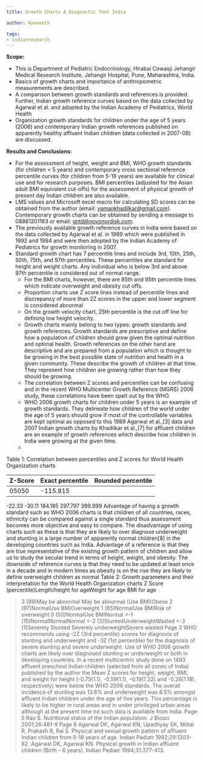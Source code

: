 ```yaml
---
title: Growth Charts A Diagnostic Tool India

author: Navneeth

tags: 
- indianresearch
---
```




**Scope:** 
- This is Department of Pediatric Endocrinology, Hirabai Cowasji Jehangir Medical Research Institute, Jehangir Hospital, Pune, Maharashtra, India.
-  Basics of growth charts and importance of anthropometric measurements are described. 
- A comparison between growth standards and references is provided. Further, Indian growth reference curves based on the data collected by Agarwal et al. and adopted by the Indian Academy of Pediatrics, World Health
- Organization growth standards for children under the age of 5 years (2006) and contemporary Indian growth references published on apparently healthy affluent Indian children (data collected in 2007-08) are discussed.

**Results and Conclusions:**
- For the assessment of height, weight and BMI, WHO growth standards (for children < 5 years) and contemporary cross sectional reference percentile curves (for children from 5-18 years) are available for clinical use and for research purposes. BMI percentiles (adjusted for the Asian adult BMI equivalent cut-offs) for the assessment of physical growth of present day Indian children are also available.
- LMS values and Microsoft excel macro for calculating SD scores can be obtained from the author (email: vamankhadilkar@gmail.com). Contemporary growth charts can be obtained by sending a message to 08861201183 or email: gntd@novonordisk.com.
- The previously available growth reference curves in India were based on the data collected by Agarwal et al. in 1989 which were published in 1992 and 1994 and were then adopted by the Indian Academy of Pediatrics for growth monitoring in 2007.
- Standard growth chart has 7 percentile lines and include 3rd, 10th, 25th, 50th, 75th, and 97th percentiles. These percentiles are standard for height and weight charts. Any individual who is below 3rd and above 97th percentile is considered out of normal range. 
	- For the BMI charts, however, there are 85th and 95th percentile lines which indicate overweight and obesity cut offs.
	- Proportion charts use Z score lines instead of percentile lines and discrepancy of more than 2Z scores in the upper and lower segment is considered abnormal
	- On the growth velocity chart, 25th percentile is the cut off line for defining low height velocity.
	- Growth charts mainly belong to two types: growth standards and growth references. Growth standards are prescriptive and define how a population of children should grow given the optimal nutrition and optimal health. Growth references on the other hand are descriptive and are prepared from a population which is thought to be growing in the best possible state of nutrition and health in a given community. These describe the growth of children at that time. They represent how children are growing rather than how they should be growing.
	- The correlation between Z scores and percentiles can be confusing and in the recent WHO Multicenter Growth Reference (MGRS) 2006 study, these correlations have been spelt out by the WHO.
	-  WHO 2006 growth charts for children under 5 years is an example of growth standards. They delineate how children of the world under the age of 5 years should grow if most of the controllable variables are kept optimal as opposed to this 1989 Agarwal et al.,[3] data and 2007 Indian growth charts by Khadilkar et al.,[7] for affluent children are an example of growth references which describe how children in India were growing at the given time.
	- 
Table 1: Correlation between percentiles and Z scores for World Health Organization charts 

Z-Score  | Exact percentile | Rounded percentile
-----|------|-----
05050 | -115.915 | 
-22.33
-30.11
184.185
297.797
399.999
Advantage of having a growth standard such as WHO
2006 charts is that children of all countries, races, ethnicity
can be compared against a single standard thus assessment
becomes more objective and easy to compare. The
disadvantage of using charts such as these is that they are
likely to over diagnose underweight and stunting in a large
number of apparently normal children[8] in the developing
countries such as India.
Advantage of a reference is that they are true representative
of the existing growth pattern of children and allow us
to study the secular trend in terms of height, weight, and
obesity. The downside of reference curves is that they need
to be updated at least once in a decade and in modern times
as obesity is on the rise they are likely to define overweight
children as normal
Table 2: Growth parameters and their interpretation for
the World Health Organization charts
Z Score
(percentile)Length/height
for ageWeight for age BMI for age
>3 (99)May be abnormal May be abnormal
(Use BMI)Obese
>2 (97)NormalUse BMIOverweight
>1 (85)NormalUse BMIRisk of overweight
0 (50)NormalUse BMINormal
<-1 (15)NormalNormalNormal
<-2 (3)StuntedUnderweightWasted
<-3 (1)Severely Stunted Severely
underweightSevere wasted
Page 3
WHO recommends using -2Z (3rd percentile) scores
for diagnosis of stunting and underweight and -3Z
(1st percentile) for the diagnosis of severe stunting and
severe underweight.
Use of WHO 2006 growth charts are likely over diagnosed
stunting or underweight or both in developing countries. In
a recent multicentric study done on 1493 affluent preschool
Indian children (selected from all zones of India) published
by the author the Mean Z scores for height, weight, BMI,
and weight for height (-0.75(1.1), -0.59(1.1), –0.19(1.22)
and -0.26(1.18), respectively) were below the WHO 2006
standards. The overall incidence of stunting was 13.6% and
underweight was 8.5% amongst affluent Indian children
under the age of five years. This percentage is likely to be
higher in rural areas and in under privileged urban areas
although at the present time no such data is available from
India.
Page 5
Rao S. Nutritional status of the Indian population. J Biosci
2001;26:481-9
Page 6
Agarwal DK, Agarwal KN, Upadhyay SK, Mittal R, Prakash R, Rai S.
Physical and sexual growth pattern of affluent Indian children from
5-18 years of age. Indian Pediatr 1992;29:1203-82.
Agarwal DK, Agarwal KN. Physical growth in Indian affluent children
(Birth – 6 years). Indian Pediatr 1994;31:377-413.
